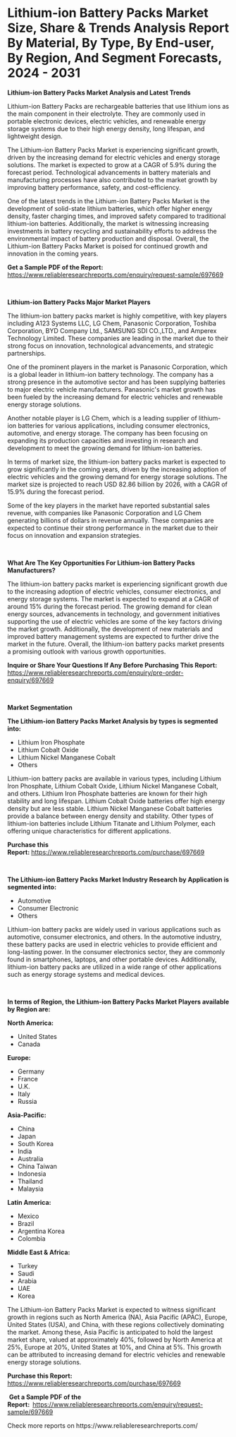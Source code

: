 <p><h1>Lithium-ion Battery Packs Market Size, Share & Trends Analysis Report By Material, By Type, By End-user, By Region, And Segment Forecasts, 2024 - 2031</h1></p><p><strong>Lithium-ion Battery Packs Market Analysis and Latest Trends</strong></p>
<p><p>Lithium-ion Battery Packs are rechargeable batteries that use lithium ions as the main component in their electrolyte. They are commonly used in portable electronic devices, electric vehicles, and renewable energy storage systems due to their high energy density, long lifespan, and lightweight design.</p><p>The Lithium-ion Battery Packs Market is experiencing significant growth, driven by the increasing demand for electric vehicles and energy storage solutions. The market is expected to grow at a CAGR of 5.9% during the forecast period. Technological advancements in battery materials and manufacturing processes have also contributed to the market growth by improving battery performance, safety, and cost-efficiency.</p><p>One of the latest trends in the Lithium-ion Battery Packs Market is the development of solid-state lithium batteries, which offer higher energy density, faster charging times, and improved safety compared to traditional lithium-ion batteries. Additionally, the market is witnessing increasing investments in battery recycling and sustainability efforts to address the environmental impact of battery production and disposal. Overall, the Lithium-ion Battery Packs Market is poised for continued growth and innovation in the coming years.</p></p>
<p><strong>Get a Sample PDF of the Report:&nbsp;</strong> <a href="https://www.reliableresearchreports.com/enquiry/request-sample/697669">https://www.reliableresearchreports.com/enquiry/request-sample/697669</a></p>
<p>&nbsp;</p>
<p><strong>Lithium-ion Battery Packs Major Market Players</strong></p>
<p><p>The lithium-ion battery packs market is highly competitive, with key players including A123 Systems LLC, LG Chem, Panasonic Corporation, Toshiba Corporation, BYD Company Ltd., SAMSUNG SDI CO.,LTD., and Amperex Technology Limited. These companies are leading in the market due to their strong focus on innovation, technological advancements, and strategic partnerships.</p><p>One of the prominent players in the market is Panasonic Corporation, which is a global leader in lithium-ion battery technology. The company has a strong presence in the automotive sector and has been supplying batteries to major electric vehicle manufacturers. Panasonic's market growth has been fueled by the increasing demand for electric vehicles and renewable energy storage solutions.</p><p>Another notable player is LG Chem, which is a leading supplier of lithium-ion batteries for various applications, including consumer electronics, automotive, and energy storage. The company has been focusing on expanding its production capacities and investing in research and development to meet the growing demand for lithium-ion batteries.</p><p>In terms of market size, the lithium-ion battery packs market is expected to grow significantly in the coming years, driven by the increasing adoption of electric vehicles and the growing demand for energy storage solutions. The market size is projected to reach USD 82.86 billion by 2026, with a CAGR of 15.9% during the forecast period.</p><p>Some of the key players in the market have reported substantial sales revenue, with companies like Panasonic Corporation and LG Chem generating billions of dollars in revenue annually. These companies are expected to continue their strong performance in the market due to their focus on innovation and expansion strategies.</p></p>
<p>&nbsp;</p>
<p><strong>What Are The Key Opportunities For Lithium-ion Battery Packs Manufacturers?</strong></p>
<p><p>The lithium-ion battery packs market is experiencing significant growth due to the increasing adoption of electric vehicles, consumer electronics, and energy storage systems. The market is expected to expand at a CAGR of around 15% during the forecast period. The growing demand for clean energy sources, advancements in technology, and government initiatives supporting the use of electric vehicles are some of the key factors driving the market growth. Additionally, the development of new materials and improved battery management systems are expected to further drive the market in the future. Overall, the lithium-ion battery packs market presents a promising outlook with various growth opportunities.</p></p>
<p><strong>Inquire or Share Your Questions If Any Before Purchasing This Report:</strong> <a href="https://www.reliableresearchreports.com/enquiry/pre-order-enquiry/697669">https://www.reliableresearchreports.com/enquiry/pre-order-enquiry/697669</a></p>
<p>&nbsp;</p>
<p><strong>Market Segmentation</strong></p>
<p><strong>The Lithium-ion Battery Packs Market Analysis by types is segmented into:</strong></p>
<p><ul><li>Lithium Iron Phosphate</li><li>Lithium Cobalt Oxide</li><li>Lithium Nickel Manganese Cobalt</li><li>Others</li></ul></p>
<p><p>Lithium-ion battery packs are available in various types, including Lithium Iron Phosphate, Lithium Cobalt Oxide, Lithium Nickel Manganese Cobalt, and others. Lithium Iron Phosphate batteries are known for their high stability and long lifespan. Lithium Cobalt Oxide batteries offer high energy density but are less stable. Lithium Nickel Manganese Cobalt batteries provide a balance between energy density and stability. Other types of lithium-ion batteries include Lithium Titanate and Lithium Polymer, each offering unique characteristics for different applications.</p></p>
<p><strong>Purchase this Report:&nbsp;</strong><a href="https://www.reliableresearchreports.com/purchase/697669">https://www.reliableresearchreports.com/purchase/697669</a></p>
<p>&nbsp;</p>
<p><strong>The Lithium-ion Battery Packs Market Industry Research by Application is segmented into:</strong></p>
<p><ul><li>Automotive</li><li>Consumer Electronic</li><li>Others</li></ul></p>
<p><p>Lithium-ion battery packs are widely used in various applications such as automotive, consumer electronics, and others. In the automotive industry, these battery packs are used in electric vehicles to provide efficient and long-lasting power. In the consumer electronics sector, they are commonly found in smartphones, laptops, and other portable devices. Additionally, lithium-ion battery packs are utilized in a wide range of other applications such as energy storage systems and medical devices.</p></p>
<p>&nbsp;</p>
<p><strong>In terms of Region, the Lithium-ion Battery Packs Market Players available by Region are:</strong></p>
<p>
    <p> <strong> North America: </strong>
        <ul>
            <li>United States</li>
            <li>Canada</li>
        </ul>
        </p> 
    <p> <strong> Europe: </strong>
        <ul>
            <li>Germany</li>
            <li>France</li>
            <li>U.K.</li>
            <li>Italy</li>
            <li>Russia</li>
        </ul>
        </p> 
    <p> <strong> Asia-Pacific: </strong>
        <ul>
            <li>China</li>
            <li>Japan</li>
            <li>South Korea</li>
            <li>India</li>
            <li>Australia</li>
            <li>China Taiwan</li>
            <li>Indonesia</li>
            <li>Thailand</li>
            <li>Malaysia</li>
        </ul>
        </p> 
    <p> <strong> Latin America: </strong>
        <ul>
            <li>Mexico</li>
            <li>Brazil</li>
            <li>Argentina Korea</li>
            <li>Colombia</li>
        </ul>
        </p> 
    <p> <strong> Middle East & Africa: </strong>
        <ul>
            <li>Turkey</li>
            <li>Saudi</li>
            <li>Arabia</li>
            <li>UAE</li>
            <li>Korea</li>
        </ul>
    </p>
    </p>
<p><p>The Lithium-ion Battery Packs Market is expected to witness significant growth in regions such as North America (NA), Asia Pacific (APAC), Europe, United States (USA), and China, with these regions collectively dominating the market. Among these, Asia Pacific is anticipated to hold the largest market share, valued at approximately 40%, followed by North America at 25%, Europe at 20%, United States at 10%, and China at 5%. This growth can be attributed to increasing demand for electric vehicles and renewable energy storage solutions.</p></p>
<p><strong>Purchase this Report: </strong><a href="https://www.reliableresearchreports.com/purchase/697669">https://www.reliableresearchreports.com/purchase/697669</a></p>
<p>&nbsp;<strong>Get a Sample PDF of the Report:&nbsp;&nbsp;</strong><a href="https://www.reliableresearchreports.com/enquiry/request-sample/697669">https://www.reliableresearchreports.com/enquiry/request-sample/697669</a></p>
<p><strong></strong></p>
<p>Check more reports on https://www.reliableresearchreports.com/</p>